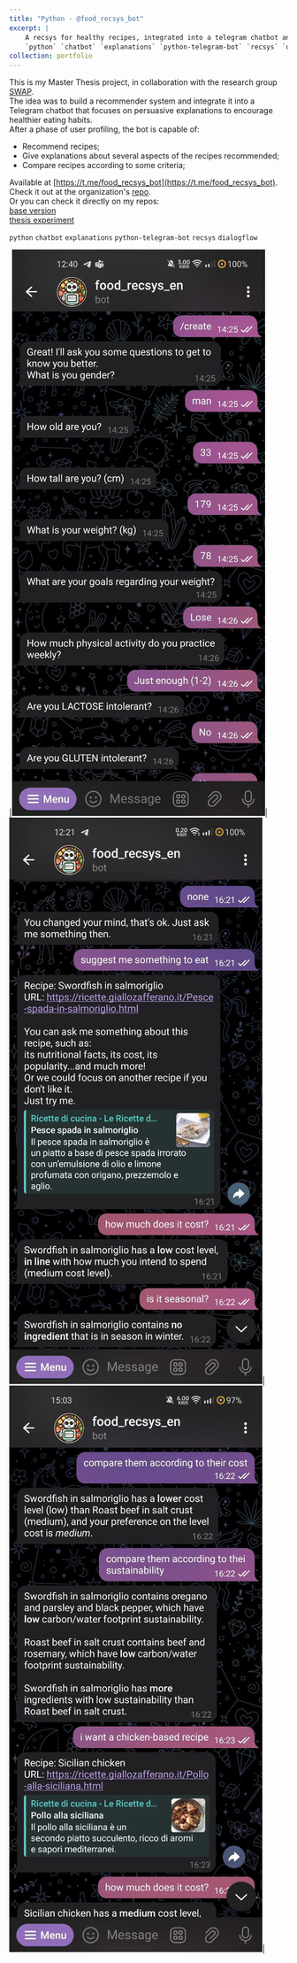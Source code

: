 ```yaml
---
title: "Python - @food_recsys_bot"
excerpt: |
    A recsys for healthy recipes, integrated into a telegram chatbot and focused on persuasive explanations to encourage users to adopt healthier eating habits.  
    `python` `chatbot` `explanations` `python-telegram-bot` `recsys` `dialogflow`
collection: portfolio
---
```


This is my Master Thesis project, in collaboration with the research group [SWAP](http://www.di.uniba.it/~swap/). \
The idea was to build a recommender system and integrate it into a Telegram chatbot that focuses on persuasive explanations to encourage healthier eating habits. \
After a phase of user profiling, the bot is capable of:
- Recommend recipes;
- Give explanations about several aspects of the recipes recommended;
- Compare recipes according to some criteria;

Available at [https://t.me/food_recsys_bot](https://t.me/food_recsys_bot). \
Check it out at the organization's [repo](https://github.com/swapUniba/food_recsys_bot). \
Or you can check it directly on my repos: \
[base version](https://github.com/GianFederico/FoodRecSysBot/tree/gianfederico) \
[thesis experiment](https://github.com/GianFederico/FoodRecSysBot/tree/thesis_poli)

`python` `chatbot` `explanations` `python-telegram-bot` `recsys` `dialogflow`

|<img src='/images/bot0.jpg'>|<img src='/images/bot1.jpg'>|<img src='/images/bot3.jpg'>|